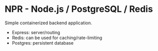 # NPR - Node.js / PostgreSQL / Redis

Simple containerized backend application.
- Express: server/routing
- Redis: can be used for caching/rate-limiting
- Postgres: persistent database
